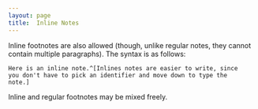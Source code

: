 ```yaml
---
layout: page
title:  Inline Notes
---
```



Inline footnotes are also allowed (though, unlike regular notes, they cannot contain multiple paragraphs). 
The syntax is as follows:

```
Here is an inline note.^[Inlines notes are easier to write, since
you don't have to pick an identifier and move down to type the
note.]
```

Inline and regular footnotes may be mixed freely.
